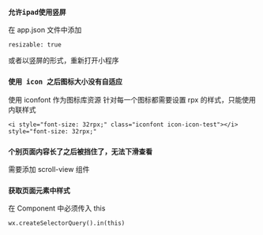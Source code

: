 ### `允许ipad使用竖屏`
在 app.json 文件中添加
```
resizable: true
```
或者以竖屏的形式，重新打开小程序

### `使用 icon 之后图标大小没有自适应`
使用 iconfont 作为图标库资源
针对每一个图标都需要设置 rpx 的样式，只能使用内联样式
```
<i style="font-size: 32rpx;" class="iconfont icon-icon-test"></i>
style="font-size: 32rpx;"
```

### `个别页面内容长了之后被挡住了，无法下滑查看`
需要添加 scroll-view 组件

### `获取页面元素中样式`
在 Component 中必须传入 this
```
wx.createSelectorQuery().in(this)
```